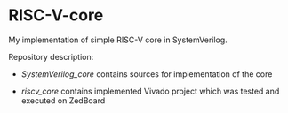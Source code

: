 # RISC-V-core
My implementation of simple RISC-V core in SystemVerilog.

Repository description:
  
  - *SystemVerilog_core* contains sources for implementation of the core
 
  - *riscv_core* contains implemented Vivado project which was tested and executed on ZedBoard

